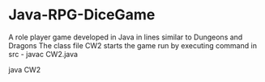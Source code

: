 # Java-RPG-DiceGame
A role player game developed in Java in lines similar to Dungeons and Dragons
The class file CW2 starts the game
run by executing command in src - 
javac CW2.java

java CW2
